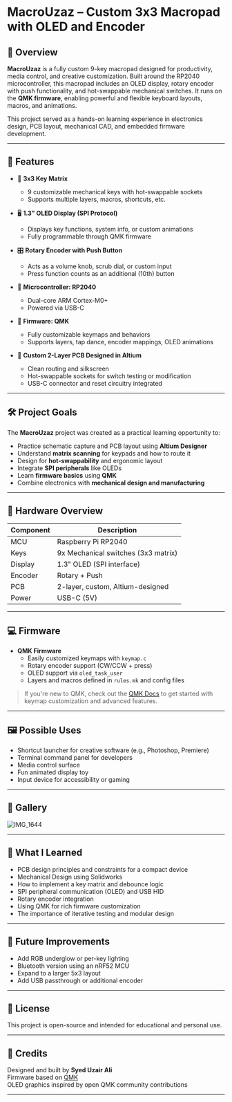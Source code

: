 # MacroUzaz – Custom 3x3 Macropad with OLED and Encoder

## 🔧 Overview

**MacroUzaz** is a fully custom 9-key macropad designed for productivity, media control, and creative customization. Built around the RP2040 microcontroller, this macropad includes an OLED display, rotary encoder with push functionality, and hot-swappable mechanical switches. It runs on the **QMK firmware**, enabling powerful and flexible keyboard layouts, macros, and animations.

This project served as a hands-on learning experience in electronics design, PCB layout, mechanical CAD, and embedded firmware development.

---


## 🧰 Features

- 🔢 **3x3 Key Matrix**  
  - 9 customizable mechanical keys with hot-swappable sockets  
  - Supports multiple layers, macros, shortcuts, etc.

- 🖥️ **1.3" OLED Display (SPI Protocol)**  
  - Displays key functions, system info, or custom animations  
  - Fully programmable through QMK firmware

- 🎛️ **Rotary Encoder with Push Button**  
  - Acts as a volume knob, scrub dial, or custom input  
  - Press function counts as an additional (10th) button

- 🧠 **Microcontroller: RP2040**  
  - Dual-core ARM Cortex-M0+  
  - Powered via USB-C

- 🧩 **Firmware: QMK**  
  - Fully customizable keymaps and behaviors  
  - Supports layers, tap dance, encoder mappings, OLED animations

- 🧾 **Custom 2-Layer PCB Designed in Altium**  
  - Clean routing and silkscreen  
  - Hot-swappable sockets for switch testing or modification  
  - USB-C connector and reset circuitry integrated

---

## 🛠️ Project Goals

The **MacroUzaz** project was created as a practical learning opportunity to:

- Practice schematic capture and PCB layout using **Altium Designer**
- Understand **matrix scanning** for keypads and how to route it
- Design for **hot-swappability** and ergonomic layout
- Integrate **SPI peripherals** like OLEDs
- Learn **firmware basics** using **QMK**
- Combine electronics with **mechanical design and manufacturing**

---

## 🔌 Hardware Overview

| Component        | Description                        |
|------------------|------------------------------------|
| MCU              | Raspberry Pi RP2040                |
| Keys             | 9x Mechanical switches (3x3 matrix)|
| Display          | 1.3" OLED (SPI interface)          |
| Encoder          | Rotary + Push                      |
| PCB              | 2-layer, custom, Altium-designed   |
| Power            | USB-C (5V)                         |

---

## 💻 Firmware

- **QMK Firmware**  
  - Easily customized keymaps with `keymap.c`  
  - Rotary encoder support (CW/CCW + press)  
  - OLED support via `oled_task_user`  
  - Layers and macros defined in `rules.mk` and config files

> If you're new to QMK, check out the [QMK Docs](https://docs.qmk.fm) to get started with keymap customization and advanced features.

---

## 🖼️ Possible Uses

- Shortcut launcher for creative software (e.g., Photoshop, Premiere)
- Terminal command panel for developers
- Media control surface
- Fun animated display toy
- Input device for accessibility or gaming

---

## 📸 Gallery

![IMG_1644](https://github.com/user-attachments/assets/7b689b62-aae1-4b39-a38e-3f1c089dcf61)

---

## 🧪 What I Learned

- PCB design principles and constraints for a compact device
- Mechanical Design using Solidworks
- How to implement a key matrix and debounce logic
- SPI peripheral communication (OLED) and USB HID
- Rotary encoder integration
- Using QMK for rich firmware customization
- The importance of iterative testing and modular design

---

## 🧩 Future Improvements

- Add RGB underglow or per-key lighting
- Bluetooth version using an nRF52 MCU
- Expand to a larger 5x3 layout
- Add USB passthrough or additional encoder

---

## 📜 License

This project is open-source and intended for educational and personal use.

---

## 🙌 Credits

Designed and built by **Syed Uzair Ali**  
Firmware based on [QMK](https://qmk.fm/)  
OLED graphics inspired by open QMK community contributions

---
